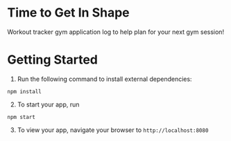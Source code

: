 # Time to Get In Shape
Workout tracker gym application log to help plan for your next gym session!

# Getting Started
1. Run the following command to install external dependencies:
````
npm install
````
2. To start your app, run
````
npm start
````
3. To view your app, navigate your browser to `http://localhost:8080`